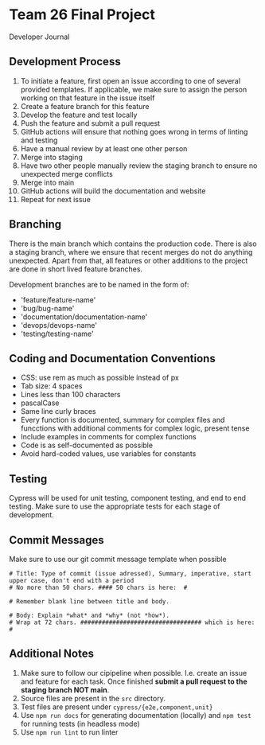 # Team 26 Final Project

Developer Journal

## Development Process
1. To initiate a feature, first open an issue according to one of several provided templates. If applicable, we make sure to assign the person working on that feature in the issue itself
2. Create a feature branch for this feature
3. Develop the feature and test locally
4. Push the feature and submit a pull request
5. GitHub actions will ensure that nothing goes wrong in terms of linting and testing
6. Have a manual review by at least one other person
7. Merge into staging
8. Have two other people manually review the staging branch to ensure no unexpected merge conflicts
9. Merge into main
10. GitHub actions will build the documentation and website
11. Repeat for next issue

## Branching
There is the main branch which contains the production code. There is also a staging branch, where we ensure that recent merges do not do anything unexpected. Apart from that, all features or other additions to the project are done in short lived feature branches. 

Development branches are to be named in the form of:
- 'feature/feature-name'
- 'bug/bug-name'
- 'documentation/documentation-name'
- 'devops/devops-name'
- 'testing/testing-name' 

## Coding and Documentation Conventions
- CSS: use rem as much as possible instead of px
- Tab size: 4 spaces
- Lines less than 100 characters
- pascalCase
- Same line curly braces
- Every function is documented, summary for complex files and funcctions with additional comments for complex logic, present tense
- Include examples in comments for complex functions
- Code is as self-documented as possible
- Avoid hard-coded values, use variables for constants

## Testing
Cypress will be used for unit testing, component testing, and end to end testing. Make sure to use the appropriate tests for each stage of development.

## Commit Messages
Make sure to use our git commit message template when possible

```
# Title: Type of commit (issue adressed), Summary, imperative, start upper case, don't end with a period
# No more than 50 chars. #### 50 chars is here:  #

# Remember blank line between title and body.

# Body: Explain *what* and *why* (not *how*).
# Wrap at 72 chars. ################################## which is here:  #
```

## Additional Notes
1. Make sure to follow our cipipeline when possible. I.e. create an issue and feature for each task. Once finished **submit a pull request to the staging branch NOT main**.
2. Source files are present in the `src` directory.
3. Test files are present under `cypress/{e2e,component,unit}`
4. Use `npm run docs` for generating documentation (locally) and `npm test` for running tests (in headless mode)
5. Use `npm run lint` to run linter

